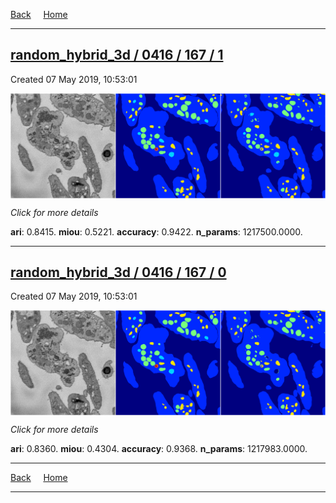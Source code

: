 
[Back](..)&nbsp;&nbsp;&nbsp;&nbsp;&nbsp;[Home](https://leapmanlab.github.io/snapshots)

---

<div class="summary"><a href="1"><h2>random_hybrid_3d / 0416 / 167 / 1</h2></a><p>Created 07 May 2019, 10:53:01
</p><a href="1"><img src="1/media/summary.png" align="center"></a><p>
<i>Click for more details</i>
</p></div>

**ari**: 0.8415. **miou**: 0.5221. **accuracy**: 0.9422. **n_params**: 1217500.0000. 

---

<div class="summary"><a href="0"><h2>random_hybrid_3d / 0416 / 167 / 0</h2></a><p>Created 07 May 2019, 10:53:01
</p><a href="0"><img src="0/media/summary.png" align="center"></a><p>
<i>Click for more details</i>
</p></div>

**ari**: 0.8360. **miou**: 0.4304. **accuracy**: 0.9368. **n_params**: 1217983.0000. 

---

[Back](..)&nbsp;&nbsp;&nbsp;&nbsp;&nbsp;[Home](https://leapmanlab.github.io/snapshots)

---
